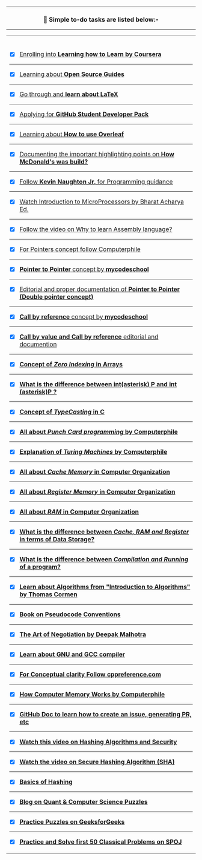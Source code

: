 ---------------------------------------------------------------------------------------------------------------------------------------------------------------
### <p align="center"> 🎯 <b>Simple to-do tasks are listed below:- </b> </p> 
---------------------------------------------------------------------------------------------------------------------------------------------------------------


<table>
	<tr>
		 <td>


</br>
	

- [X] [Enrolling into **Learning how to Learn by Coursera**](https://www.coursera.org/learn/learning-how-to-learn) 

---------------------------------------------------------------------------------------------------------------------------------------------------------------

- [X] [Learning about **Open Source Guides**](https://opensource.guide/)

---------------------------------------------------------------------------------------------------------------------------------------------------------------

- [X] [Go through and **learn about LaTeX**](https://en.wikipedia.org/wiki/LaTeX)

---------------------------------------------------------------------------------------------------------------------------------------------------------------

- [X] [Applying for **GitHub Student Developer Pack**](https://education.github.com/pack)

---------------------------------------------------------------------------------------------------------------------------------------------------------------

- [X] [Learning about **How to use Overleaf**](https://www.overleaf.com/)

---------------------------------------------------------------------------------------------------------------------------------------------------------------

- [X] [Documenting the important highlighting points on **How McDonald's was build?**](https://www.youtube.com/watch?v=fZhjv058j6o   )

---------------------------------------------------------------------------------------------------------------------------------------------------------------

- [X] [Follow **Kevin Naughton Jr.** for Programming guidance](https://www.youtube.com/c/KevinNaughtonJr/playlists)

---------------------------------------------------------------------------------------------------------------------------------------------------------------

- [X] [Watch Introduction to MicroProcessors by Bharat Acharya Ed.](https://www.youtube.com/watch?v=Xl2nWDcy0To)

---------------------------------------------------------------------------------------------------------------------------------------------------------------

- [X] [Follow the video on Why to learn Assembly language?](https://www.youtube.com/watch?v=iYRl50gtprA)

---------------------------------------------------------------------------------------------------------------------------------------------------------------

- [X] [For Pointers concept follow Computerphile](https://www.youtube.com/watch?v=t5NszbIerYc)

---------------------------------------------------------------------------------------------------------------------------------------------------------------

- [X] [**Pointer to Pointer** concept by **mycodeschool**](https://www.youtube.com/watch?v=d3kd5KbGB48)

---------------------------------------------------------------------------------------------------------------------------------------------------------------

- [X] [Editorial and proper documentation of **Pointer to Pointer (Double pointer concept)**](https://www.javatpoint.com/c-pointer-to-pointer)

---------------------------------------------------------------------------------------------------------------------------------------------------------------

- [X] [**Call by reference** concept by **mycodeschool**](https://www.youtube.com/watch?v=LW8Rfh6TzGg)

---------------------------------------------------------------------------------------------------------------------------------------------------------------

- [X] [**Call by value and Call by reference** editorial and documention](https://www.javatpoint.com/call-by-value-and-call-by-reference-in-c)

---------------------------------------------------------------------------------------------------------------------------------------------------------------

- [X] [**Concept of *Zero Indexing* in Arrays**](https://medium.com/swlh/zero-indexed-arrays-f752a47abf65)

---------------------------------------------------------------------------------------------------------------------------------------------------------------

- [X] [**What is the difference between int(asterisk) P and int (asterisk)P ?**](https://stackoverflow.com/questions/5590150/difference-between-int-p-and-int-p-declaration)

---------------------------------------------------------------------------------------------------------------------------------------------------------------

- [X] [**Concept of *TypeCasting* in C**](https://developerinsider.co/type-casting-c-programming/)

---------------------------------------------------------------------------------------------------------------------------------------------------------------

- [X] [**All about *Punch Card programming* by Computerphile**](https://www.youtube.com/watch?v=KG2M4ttzBnY)

---------------------------------------------------------------------------------------------------------------------------------------------------------------

- [X] [**Explanation of *Turing Machines* by Computerphile**](https://www.youtube.com/watch?v=dNRDvLACg5Q)

---------------------------------------------------------------------------------------------------------------------------------------------------------------

- [X] [**All about *Cache Memory* in Computer Organization**](https://www.geeksforgeeks.org/cache-memory-in-computer-organization/)

---------------------------------------------------------------------------------------------------------------------------------------------------------------

- [X] [**All about *Register Memory* in Computer Organization**](https://www.javatpoint.com/register-memory)

---------------------------------------------------------------------------------------------------------------------------------------------------------------

- [X] [**All about *RAM* in Computer Organization**](https://www.tutorialspoint.com/computer_fundamentals/computer_ram.htm)

---------------------------------------------------------------------------------------------------------------------------------------------------------------

- [X] [**What is the difference between *Cache, RAM and Register* in terms of Data Storage?**](https://www.quora.com/What-is-the-difference-between-cache-RAM-and-register-in-terms-of-data-they-store/answer/Ira-J-Perlow)

---------------------------------------------------------------------------------------------------------------------------------------------------------------

- [X] [**What is the difference between *Compilation and Running* of a program?**](https://www.javatpoint.com/compile-time-vs-runtime#:~:text=Compile%2Dtime%20and%20Runtime%20are,executable%20code%20is%20started%20running.)

---------------------------------------------------------------------------------------------------------------------------------------------------------------

- [X] [**Learn about Algorithms from "Introduction to Algorithms" by Thomas Cormen**](https://web.iiit.ac.in/~pratik.kamble/storage/Algorithms/Cormen_Algorithms_3rd.pdf)

---------------------------------------------------------------------------------------------------------------------------------------------------------------

- [X] [**Book on Pseudocode Conventions**](https://link.springer.com/content/pdf/bbm%3A978-1-4471-5173-9%2F1.pdf)

---------------------------------------------------------------------------------------------------------------------------------------------------------------

- [X] [**The Art of Negotiation by Deepak Malhotra**](https://www.youtube.com/channel/UC_ZYvtEe4MCi0W_1jl_wFOw/videos)

---------------------------------------------------------------------------------------------------------------------------------------------------------------

- [X] [**Learn about GNU and GCC compiler**](http://www.gnu.org/)

---------------------------------------------------------------------------------------------------------------------------------------------------------------

- [X] [**For Conceptual clarity Follow cppreference.com**](https://en.cppreference.com/w/)

---------------------------------------------------------------------------------------------------------------------------------------------------------------

- [X] [**How Computer Memory Works by Computerphile**](https://www.youtube.com/watch?v=XETZoRYdtkw)

---------------------------------------------------------------------------------------------------------------------------------------------------------------

- [X] [**GitHub Doc to learn how to create an issue, generating PR, etc**](https://docs.github.com/en/issues/tracking-your-work-with-issues/creating-an-issue)

---------------------------------------------------------------------------------------------------------------------------------------------------------------

- [X] [**Watch this video on Hashing Algorithms and Security**](https://www.youtube.com/watch?v=b4b8ktEV4Bg)

---------------------------------------------------------------------------------------------------------------------------------------------------------------

- [X] [**Watch the video on Secure Hashing Algorithm (SHA)**](https://www.youtube.com/watch?v=DMtFhACPnTY)

---------------------------------------------------------------------------------------------------------------------------------------------------------------

- [X] [**Basics of Hashing**](https://www.youtube.com/watch?v=vKKBq5JvPrw)

---------------------------------------------------------------------------------------------------------------------------------------------------------------

- [X] [**Blog on Quant & Computer Science Puzzles**](http://pratikpoddarcse.blogspot.com/)

---------------------------------------------------------------------------------------------------------------------------------------------------------------

- [X] [**Practice Puzzles on GeeksforGeeks**](https://www.geeksforgeeks.org/puzzles/)

---------------------------------------------------------------------------------------------------------------------------------------------------------------

- [X] [**Practice and Solve first 50 Classical Problems on SPOJ**](https://www.spoj.com/problems/classical/)

</table>

</br> 

